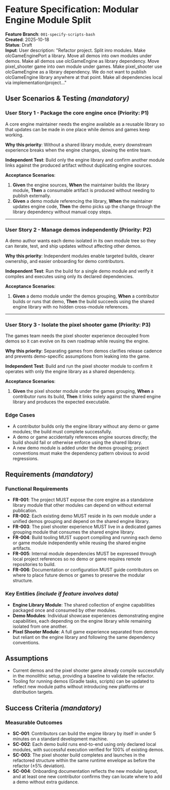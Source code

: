 # Feature Specification: Modular Engine Module Split

**Feature Branch**: `001-specify-scripts-bash`  
**Created**: 2025-10-18  
**Status**: Draft  
**Input**: User description: "Refactor project. Split inro modules. Make olcGameEnginePort a library. Move all demos
into own modules under demos. Make all demos use olcGameEngine as library dependency. Move pixel_shooter game into own
module under games. Make pixel_shooter use olcGameEngine as a library dependency. We do not want to publish
olcGameEngine library anywhere at that point. Make all dependencies local via implementation(project..."

## User Scenarios & Testing *(mandatory)*

### User Story 1 - Package the core engine once (Priority: P1)

A core engine maintainer needs the engine available as a reusable library so that updates can be made in one place while
demos and games keep working.

**Why this priority**: Without a shared library module, every downstream experience breaks when the engine changes,
slowing the entire team.

**Independent Test**: Build only the engine library and confirm another module links against the produced artifact
without duplicating engine sources.

**Acceptance Scenarios**:

1. **Given** the engine sources, **When** the maintainer builds the library module, **Then** a consumable artifact is
   produced without needing to publish externally.
2. **Given** a demo module referencing the library, **When** the maintainer updates engine code, **Then** the demo picks
   up the change through the library dependency without manual copy steps.

---

### User Story 2 - Manage demos independently (Priority: P2)

A demo author wants each demo isolated in its own module tree so they can iterate, test, and ship updates without
affecting other demos.

**Why this priority**: Independent modules enable targeted builds, clearer ownership, and easier onboarding for demo
contributors.

**Independent Test**: Run the build for a single demo module and verify it compiles and executes using only its declared
dependencies.

**Acceptance Scenarios**:

1. **Given** a demo module under the demos grouping, **When** a contributor builds or runs that demo, **Then** the build
   succeeds using the shared engine library with no hidden cross-module references.

---

### User Story 3 - Isolate the pixel shooter game (Priority: P3)

The games team needs the pixel shooter experience decoupled from demos so it can evolve on its own roadmap while reusing
the engine.

**Why this priority**: Separating games from demos clarifies release cadence and prevents demo-specific assumptions from
leaking into the game.

**Independent Test**: Build and run the pixel shooter module to confirm it operates with only the engine library as a
shared dependency.

**Acceptance Scenarios**:

1. **Given** the pixel shooter module under the games grouping, **When** a contributor runs its build, **Then** it links
   solely against the shared engine library and produces the expected executable.

### Edge Cases

- A contributor builds only the engine library without any demo or game modules; the build must complete successfully.
- A demo or game accidentally references engine sources directly; the build should fail or otherwise enforce using the
  shared library.
- A new demo module is added under the demos grouping; project conventions must make the dependency pattern obvious to
  avoid regressions.

## Requirements *(mandatory)*

### Functional Requirements

- **FR-001**: The project MUST expose the core engine as a standalone library module that other modules can depend on
  without external publication.
- **FR-002**: Each existing demo MUST reside in its own module under a unified demos grouping and depend on the shared
  engine library.
- **FR-003**: The pixel shooter experience MUST live in a dedicated games grouping module that consumes the shared
  engine library.
- **FR-004**: Build tooling MUST support compiling and running each demo or game module independently while reusing the
  shared engine artifacts.
- **FR-005**: Internal module dependencies MUST be expressed through local project references so no demo or game
  requires remote repositories to build.
- **FR-006**: Documentation or configuration MUST guide contributors on where to place future demos or games to preserve
  the modular structure.

### Key Entities *(include if feature involves data)*

- **Engine Library Module**: The shared collection of engine capabilities packaged once and consumed by other modules.
- **Demo Modules**: Individual showcase experiences demonstrating engine capabilities, each depending on the engine
  library while remaining isolated from one another.
- **Pixel Shooter Module**: A full game experience separated from demos but reliant on the engine library and following
  the same dependency conventions.

## Assumptions

- Current demos and the pixel shooter game already compile successfully in the monolithic setup, providing a baseline to
  validate the refactor.
- Tooling for running demos (Gradle tasks, scripts) can be updated to reflect new module paths without introducing new
  platforms or distribution targets.

## Success Criteria *(mandatory)*

### Measurable Outcomes

- **SC-001**: Contributors can build the engine library by itself in under 5 minutes on a standard development machine.
- **SC-002**: Each demo build runs end-to-end using only declared local modules, with successful execution verified for
  100% of existing demos.
- **SC-003**: The pixel shooter build completes and launches in the refactored structure within the same runtime
  envelope as before the refactor (±5% deviation).
- **SC-004**: Onboarding documentation reflects the new modular layout, and at least one new contributor confirms they
  can locate where to add a demo without extra guidance.
